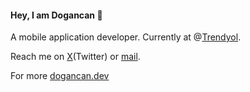 #### Hey, I am Dogancan 👋

A mobile application developer. Currently at @[Trendyol](https://www.trendyol.com).

Reach me on [X](http://x.com/dogancna)(Twitter) or [mail](mailto:hi@dogancan.dev).

For more [dogancan.dev](https://www.dogancan.dev)
